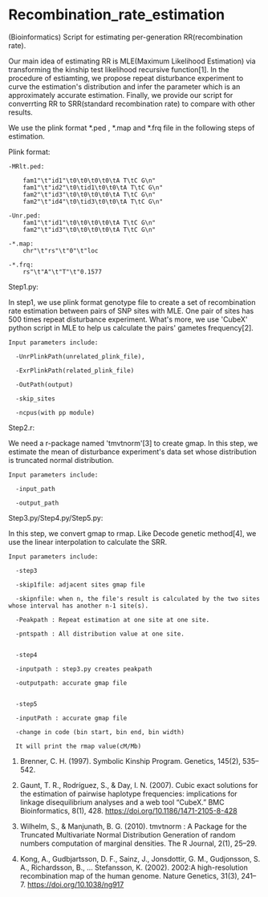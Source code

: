 # Recombination_rate_estimation
(Bioinformatics) Script for estimating per-generation RR(recombination rate).

Our main idea of estimating RR is MLE(Maximum Likelihood Estimation) via transforming the kinship test likelihood recursive function[1]. In the procedure of estiamting, we propose repeat disturbance experiment to curve the estimation's distribution and infer the parameter which is an approximately accurate estimation. Finally, we provide our script for converrting RR to SRR(standard recombination rate) to compare with other results.

We use the plink format *.ped , *.map and *.frq file in the following steps of estimation.

Plink format:

    -MRlt.ped:

        fam1"\t"id1"\t0\t0\t0\t0\tA T\tC G\n"
        fam1"\t"id2"\t0\tid1\t0\t0\tA T\tC G\n"
        fam2"\t"id3"\t0\t0\t0\t0\tA T\tC G\n"
        fam2"\t"id4"\t0\tid3\t0\t0\tA T\tC G\n"

    -Unr.ped:
        fam1"\t"id1"\t0\t0\t0\t0\tA T\tC G\n"
        fam2"\t"id3"\t0\t0\t0\t0\tA T\tC G\n"
        
    -*.map:
        chr"\t"rs"\t"0"\t"loc
        
    -*.frq:
        rs"\t"A"\t"T"\t"0.1577
        

Step1.py:

In step1, we use plink format genotype file to create a set of recombination rate estimation between pairs of SNP sites with MLE. One pair of sites has 500 times repeat disturbance experiment. What's more, we use 'CubeX' python script in MLE to help us calculate the pairs' gametes frequency[2]. 

    Input parameters include: 
  
      -UnrPlinkPath(unrelated_plink_file),
  
      -ExrPlinkPath(related_plink_file)
  
      -OutPath(output)
    
      -skip_sites
  
      -ncpus(with pp module)

Step2.r: 

We need a r-package named 'tmvtnorm'[3] to create gmap. In this step, we estimate the mean of disturbance experiment's data set whose distribution is truncated normal distribution. 

    Input parameters include:
    
      -input_path
      
      -output_path
    
Step3.py/Step4.py/Step5.py: 

In this step, we convert gmap to rmap. Like Decode genetic method[4], we use the linear interpolation to calculate the SRR. 


    Input parameters include:
    
      -step3
      
      -skip1file: adjacent sites gmap file
      
      -skipnfile: when n, the file's result is calculated by the two sites whose interval has another n-1 site(s).
      
      -Peakpath : Repeat estimation at one site at one site.
      
      -pntspath : All distribution value at one site.
      
      
      -step4
      
      -inputpath : step3.py creates peakpath
      
      -outputpath: accurate gmap file


      -step5
      
      -inputPath : accurate gmap file
      
      -change in code (bin start, bin end, bin width)
      
      It will print the rmap value(cM/Mb)





1. Brenner, C. H. (1997). Symbolic Kinship Program. Genetics, 145(2), 535–542.

2. Gaunt, T. R., Rodríguez, S., & Day, I. N. (2007). Cubic exact solutions for the estimation of pairwise haplotype frequencies: implications for linkage disequilibrium analyses and a web tool “CubeX.” BMC Bioinformatics, 8(1), 428. https://doi.org/10.1186/1471-2105-8-428

3. Wilhelm, S., & Manjunath, B. G. (2010). tmvtnorm : A Package for the Truncated Multivariate Normal Distribution Generation of random numbers computation of marginal densities. The R Journal, 2(1), 25–29.

4. Kong, A., Gudbjartsson, D. F., Sainz, J., Jonsdottir, G. M., Gudjonsson, S. A., Richardsson, B., … Stefansson, K. (2002). 2002:A high-resolution recombination map of the human genome. Nature Genetics, 31(3), 241–7. https://doi.org/10.1038/ng917

